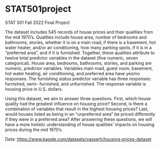 # STAT501project

STAT 501 Fall 2022 Final Project

The dataset includes 545 records of house prices and their qualities from the mid 1970’s. 
Qualities include house area, number of bedrooms and bathrooms, stories, whether it is on a 
main road, if there is a basement, hot water heater, and/or air conditioning, how many parking 
spots, if it is in a “preferred area”, and if it is furnished. Together, these qualities attribute to 
twelve total predictor variables in the dataset (five numeric, seven categorical). House area, 
bedrooms, bathrooms, stories, and parking are numeric, predictor variables. Variables main road, 
guest room, basement, hot water heating, air conditioning, and preferred area have yes/no 
responses. The furnishing status predictor variable has three responses: furnished, semi-
furnished, and unfurnished. The response variable is housing price in U.S. dollars.  

Using this dataset, we aim to answer three questions. First, which house quality had the greatest 
influence on housing price? Second, is there a combination of variables that result in the highest 
housing prices? Last, would houses listed as being in an “unpreferred area” be priced differently 
if they were in a preferred area? After answering these questions, we will have a more holistic 
understanding of house qualities’ impacts on housing prices during the mid 1970’s.  
 
Data: https://www.kaggle.com/datasets/yasserh/housing-prices-dataset 
